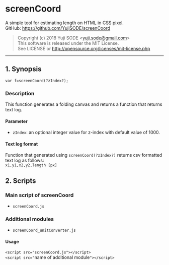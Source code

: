 # screenCoord
A simple tool for estimating length on HTML in CSS pixel.  
GitHub: https://github.com/YujiSODE/screenCoord  
>Copyright (c) 2018 Yuji SODE \<yuji.sode@gmail.com\>  
>This software is released under the MIT License.  
>See LICENSE or http://opensource.org/licenses/mit-license.php
______
## 1. Synopsis
`var f=screenCoord(?zIndex?);`

### Description
This function generates a folding canvas and returns a function that returns text log.

#### Parameter
- `zIndex`: an optional integer value for z-index with default value of 1000.

#### Text log format
Function that generated using `screenCoord(?zIndex?)` returns csv formatted text log as follows:  
`x1,y1,x2,y2,length [px]`

## 2. Scripts
### Main script of screenCoord
- `screenCoord.js`

### Additional modules
- `screenCoord_unitConverter.js`

#### Usage
`<script src="screenCoord.js"></script>`  
`<script src="`name of additional module`"></script>`
